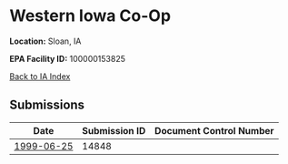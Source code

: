 # Western Iowa Co-Op

**Location:** Sloan, IA

**EPA Facility ID:** 100000153825

[Back to IA Index](../../index.md)

## Submissions

| Date | Submission ID | Document Control Number |
|------|--------------|-------------------------|
| [1999-06-25](submissions/14848.md) | 14848 |  |
